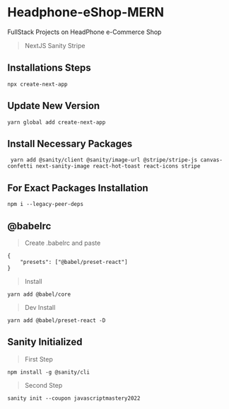 # Headphone-eShop-MERN

FullStack Projects on HeadPhone e-Commerce Shop

> NextJS
> Sanity
> Stripe

## Installations Steps

    npx create-next-app

## Update New Version

    yarn global add create-next-app

## Install Necessary Packages

     yarn add @sanity/client @sanity/image-url @stripe/stripe-js canvas-confetti next-sanity-image react-hot-toast react-icons stripe

## For Exact Packages Installation

    npm i --legacy-peer-deps

## @babelrc

> Create .babelrc and paste

    {
        "presets": ["@babel/preset-react"]
    }

> Install

    yarn add @babel/core

> Dev Install

    yarn add @babel/preset-react -D

## Sanity Initialized

> First Step

    npm install -g @sanity/cli

> Second Step

    sanity init --coupon javascriptmastery2022
